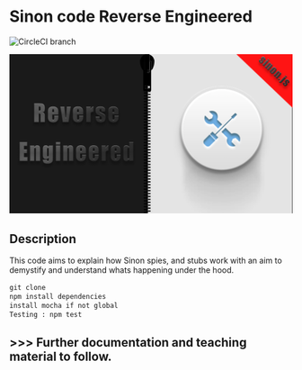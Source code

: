 # Sinon code Reverse Engineered

![CircleCI branch](https://img.shields.io/circleci/project/github/jwill9999/sinon_reverse_engineered/master.svg)

![](./assets/images/reverseengineered.png)
## Description

This code aims to explain how Sinon spies, and stubs work with an aim to demystify and understand whats happening under the hood.

```
git clone
npm install dependencies
install mocha if not global
Testing : npm test 
```

## >>> Further documentation and teaching material to follow.

